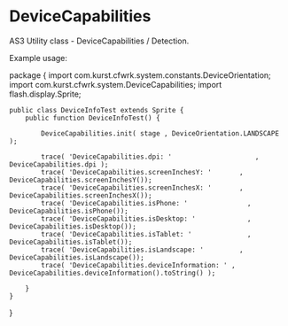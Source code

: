 DeviceCapabilities
==================

AS3 Utility class - DeviceCapabilities / Detection. 

Example usage:

package {
  import com.kurst.cfwrk.system.constants.DeviceOrientation;
	import com.kurst.cfwrk.system.DeviceCapabilities;
	import flash.display.Sprite;

	public class DeviceInfoTest extends Sprite {
		public function DeviceInfoTest() {

			DeviceCapabilities.init( stage , DeviceOrientation.LANDSCAPE );

			trace( 'DeviceCapabilities.dpi: ' 				      , DeviceCapabilities.dpi );			
			trace( 'DeviceCapabilities.screenInchesY: ' 	  , DeviceCapabilities.screenInchesY());
			trace( 'DeviceCapabilities.screenInchesX: ' 	  , DeviceCapabilities.screenInchesX());
			trace( 'DeviceCapabilities.isPhone: ' 			    , DeviceCapabilities.isPhone());
			trace( 'DeviceCapabilities.isDesktop: ' 		    , DeviceCapabilities.isDesktop());
			trace( 'DeviceCapabilities.isTablet: ' 			    , DeviceCapabilities.isTablet());
			trace( 'DeviceCapabilities.isLandscape: ' 		  , DeviceCapabilities.isLandscape());
			trace( 'DeviceCapabilities.deviceInformation: ' , DeviceCapabilities.deviceInformation().toString() ); 

		}
	}
}
